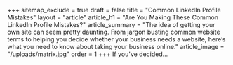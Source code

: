 +++
sitemap_exclude = true
draft = false
title = "Common LinkedIn Profile Mistakes"
layout = "article"
article_h1 = "Are You Making These Common LinkedIn Profile Mistakes?"
article_summary = "The idea of getting your own site can seem pretty daunting. From jargon busting common website terms to helping you decide whether your business needs a website, here’s what you need to know about taking your business online."
article_image = "/uploads/matrix.jpg"
order = 1
+++
If you've decided...